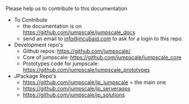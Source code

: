 Please help us to contribute to this documentation

-   To Contribute
    -   the documentation is on
        [<https://github.com/jumpscale/jumpscale_docs>](https://github.com/jumpscale/jumpscale_docs)
    -   send an email to <info@incubaid.com> to ask for a login to this
        repo.
-   Development repo's
    -   Github repos:
        [<https://github.com/jumpscale/>](https://github.com/jumpscale/)
    -   Core of jumpscale:
        [<https://github.com/jumpscale/jumpscale_core>](https://github.com/jumpscale/jumpscale_core)
    -   Prototypes code for jumpscale:
        [<https://github.com/jumpscale/jumpscale_prototypes>](https://github.com/jumpscale/jumpscale_prototypes)
-   JPackage Repo's
    -   [<https://github.com/jumpscale/jp_jumpscale>](https://github.com/jumpscale/jp_jumpscale)
        = the main one
    -   [<https://github.com/jumpscale/jp_serverapps>](https://github.com/jumpscale/jp_serverapps)
    -   [<https://github.com/jumpscale/jp_solutions>](https://github.com/jumpscale/jp_solutions)

